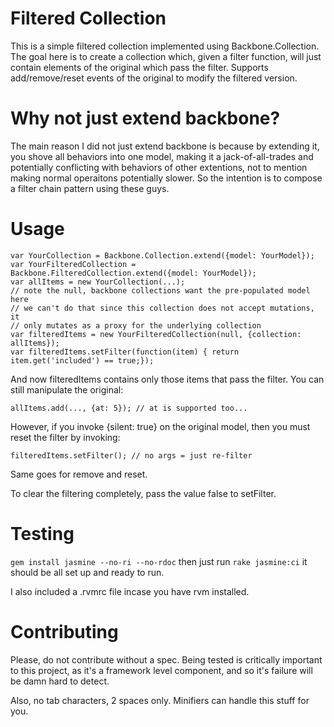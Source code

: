 # Filtered Collection

This is a simple filtered collection implemented using
Backbone.Collection. The goal here is to create a collection which,
given a filter function, will just contain elements of the original
which pass the filter. Supports add/remove/reset events of the original
to modify the filtered version.

# Why not just extend backbone?

The main reason I did not just extend backbone is because by extending
it, you shove all behaviors into one model, making it a
jack-of-all-trades and potentially conflicting with behaviors of other
extentions, not to mention making normal operaitons potentially slower.
So the intention is to compose a filter chain pattern using
these guys.

# Usage

    var YourCollection = Backbone.Collection.extend({model: YourModel});
    var YourFilteredCollection = Backbone.FilteredCollection.extend({model: YourModel});
    var allItems = new YourCollection(...);
    // note the null, backbone collections want the pre-populated model here
    // we can't do that since this collection does not accept mutations, it
    // only mutates as a proxy for the underlying collection
    var filteredItems = new YourFilteredCollection(null, {collection: allItems});
    var filteredItems.setFilter(function(item) { return item.get('included') == true;});

And now filteredItems contains only those items that pass the filter.
You can still manipulate the original:

    allItems.add(..., {at: 5}); // at is supported too...

However, if you invoke {silent: true} on the original model, then you
must reset the filter by invoking:

    filteredItems.setFilter(); // no args = just re-filter

Same goes for remove and reset.

To clear the filtering completely, pass the value false to setFilter.

# Testing

`gem install jasmine --no-ri --no-rdoc` then just run `rake jasmine:ci`
it should be all set up and ready to run.

I also included a .rvmrc file incase you have rvm installed.

# Contributing

Please, do not contribute without a spec. Being tested is critically important 
to this project, as it's a framework level component, and so it's failure 
will be damn hard to detect.

Also, no tab characters, 2 spaces only. Minifiers can handle this stuff for you.
